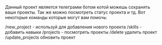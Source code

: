 Данный проект является телеграмм ботом котой можешь сохранять ваши проекты.
Так же можно посмотреть статус проекта и тд.
Вот некоторые команды которые могут вам помочь:

/new_project - используй для добавления нового проекта
/skills - добавить навыки
/projects - посмотреть проекты
/delete удалить проект
/update_projects обновить проект
